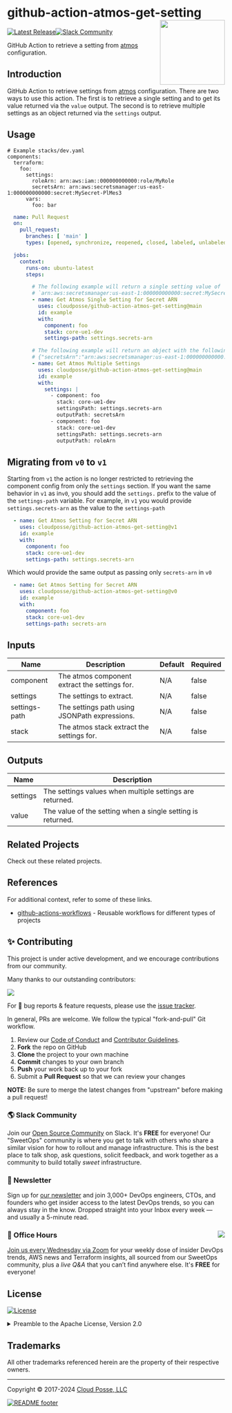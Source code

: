 

<!-- markdownlint-disable -->
# github-action-atmos-get-setting <a href="https://cpco.io/homepage?utm_source=github&utm_medium=readme&utm_campaign=cloudposse/github-action-atmos-get-setting&utm_content="><img align="right" src="https://cloudposse.com/logo-300x69.svg" width="150" /></a>
<a href="https://github.com/cloudposse/github-action-atmos-get-setting/releases/latest"><img src="https://img.shields.io/github/release/cloudposse/github-action-atmos-get-setting.svg" alt="Latest Release"/></a><a href="https://slack.cloudposse.com"><img src="https://slack.cloudposse.com/badge.svg" alt="Slack Community"/></a>
<!-- markdownlint-restore -->

<!--




  ** DO NOT EDIT THIS FILE
  **
  ** This file was automatically generated by the `cloudposse/build-harness`.
  ** 1) Make all changes to `README.yaml`
  ** 2) Run `make init` (you only need to do this once)
  ** 3) Run`make readme` to rebuild this file.
  **
  ** (We maintain HUNDREDS of open source projects. This is how we maintain our sanity.)
  **





-->

GitHub Action to retrieve a setting from [atmos](https://github.com/cloudposse/atmos) configuration.




## Introduction

GitHub Action to retrieve settings from [atmos](https://github.com/cloudposse/atmos) configuration. There are two ways
to use this action. The first is to retrieve a single setting and to get its value returned via the `value` output.
The second is to retrieve multiple settings as an object returned via the `settings` output.




## Usage

```
# Example stacks/dev.yaml
components:
  terraform:
    foo:
      settings:
        roleArn: arn:aws:iam::000000000000:role/MyRole
        secretsArn: arn:aws:secretsmanager:us-east-1:000000000000:secret:MySecret-PlMes3
      vars:
        foo: bar
```

```yaml
  name: Pull Request
  on:
    pull_request:
      branches: [ 'main' ]
      types: [opened, synchronize, reopened, closed, labeled, unlabeled]

  jobs:
    context:
      runs-on: ubuntu-latest
      steps:

        # The following example will return a single setting value of
        # `arn:aws:secretsmanager:us-east-1:000000000000:secret:MySecret-PlMes3` in the `value` output:
        - name: Get Atmos Single Setting for Secret ARN
          uses: cloudposse/github-action-atmos-get-setting@main
          id: example
          with:
            component: foo
            stack: core-ue1-dev
            settings-path: settings.secrets-arn

        # The following example will return an object with the following structure in the `settings` output:
        # {"secretsArn":"arn:aws:secretsmanager:us-east-1:000000000000:secret:MySecret-PlMes3", "roleArn":"arn:aws:iam::000000000000:role/MyRole"}
        - name: Get Atmos Multiple Settings
          uses: cloudposse/github-action-atmos-get-setting@main
          id: example
          with:
            settings: |
              - component: foo
                stack: core-ue1-dev
                settingsPath: settings.secrets-arn
                outputPath: secretsArn
              - component: foo
                stack: core-ue1-dev
                settingsPath: settings.secrets-arn
                outputPath: roleArn

```

## Migrating from `v0` to `v1`

Starting from `v1` the action is no longer restricted to retrieving the component config from only the `settings` section.
If you want the same behavior in `v1`  as in`v0`, you should add the `settings.` prefix to the value of the `settings-path` variable.
For example, in `v1` you would provide `settings.secrets-arn` as the value to the `settings-path`
```yaml
  - name: Get Atmos Setting for Secret ARN
    uses: cloudposse/github-action-atmos-get-setting@v1
    id: example
    with:
      component: foo
      stack: core-ue1-dev
      settings-path: settings.secrets-arn
```

Which would provide the same output as passing only `secrets-arn` in `v0`

```yaml
  - name: Get Atmos Setting for Secret ARN
    uses: cloudposse/github-action-atmos-get-setting@v0
    id: example
    with:
      component: foo
      stack: core-ue1-dev
      settings-path: secrets-arn
```






<!-- markdownlint-disable -->

## Inputs

| Name | Description | Default | Required |
|------|-------------|---------|----------|
| component | The atmos component extract the settings for. | N/A | false |
| settings | The settings to extract. | N/A | false |
| settings-path | The settings path using JSONPath expressions. | N/A | false |
| stack | The atmos stack extract the settings for. | N/A | false |


## Outputs

| Name | Description |
|------|-------------|
| settings | The settings values when multiple settings are returned. |
| value | The value of the setting when a single setting is returned. |
<!-- markdownlint-restore -->


## Related Projects

Check out these related projects.



## References

For additional context, refer to some of these links.

- [github-actions-workflows](https://github.com/cloudposse/github-actions-workflows) - Reusable workflows for different types of projects




## ✨ Contributing

This project is under active development, and we encourage contributions from our community.



Many thanks to our outstanding contributors:

<a href="https://github.com/cloudposse/github-action-atmos-get-setting/graphs/contributors">
  <img src="https://contrib.rocks/image?repo=cloudposse/github-action-atmos-get-setting&max=24" />
</a>

For 🐛 bug reports & feature requests, please use the [issue tracker](https://github.com/cloudposse/github-action-atmos-get-setting/issues).

In general, PRs are welcome. We follow the typical "fork-and-pull" Git workflow.
 1. Review our [Code of Conduct](https://github.com/cloudposse/github-action-atmos-get-setting/?tab=coc-ov-file#code-of-conduct) and [Contributor Guidelines](https://github.com/cloudposse/.github/blob/main/CONTRIBUTING.md).
 2. **Fork** the repo on GitHub
 3. **Clone** the project to your own machine
 4. **Commit** changes to your own branch
 5. **Push** your work back up to your fork
 6. Submit a **Pull Request** so that we can review your changes

**NOTE:** Be sure to merge the latest changes from "upstream" before making a pull request!

### 🌎 Slack Community

Join our [Open Source Community](https://cpco.io/slack?utm_source=github&utm_medium=readme&utm_campaign=cloudposse/github-action-atmos-get-setting&utm_content=slack) on Slack. It's **FREE** for everyone! Our "SweetOps" community is where you get to talk with others who share a similar vision for how to rollout and manage infrastructure. This is the best place to talk shop, ask questions, solicit feedback, and work together as a community to build totally *sweet* infrastructure.

### 📰 Newsletter

Sign up for [our newsletter](https://cpco.io/newsletter?utm_source=github&utm_medium=readme&utm_campaign=cloudposse/github-action-atmos-get-setting&utm_content=newsletter) and join 3,000+ DevOps engineers, CTOs, and founders who get insider access to the latest DevOps trends, so you can always stay in the know.
Dropped straight into your Inbox every week — and usually a 5-minute read.

### 📆 Office Hours <a href="https://cloudposse.com/office-hours?utm_source=github&utm_medium=readme&utm_campaign=cloudposse/github-action-atmos-get-setting&utm_content=office_hours"><img src="https://img.cloudposse.com/fit-in/200x200/https://cloudposse.com/wp-content/uploads/2019/08/Powered-by-Zoom.png" align="right" /></a>

[Join us every Wednesday via Zoom](https://cloudposse.com/office-hours?utm_source=github&utm_medium=readme&utm_campaign=cloudposse/github-action-atmos-get-setting&utm_content=office_hours) for your weekly dose of insider DevOps trends, AWS news and Terraform insights, all sourced from our SweetOps community, plus a _live Q&A_ that you can’t find anywhere else.
It's **FREE** for everyone!
## License

<a href="https://opensource.org/licenses/Apache-2.0"><img src="https://img.shields.io/badge/License-Apache%202.0-blue.svg?style=for-the-badge" alt="License"></a>

<details>
<summary>Preamble to the Apache License, Version 2.0</summary>
<br/>
<br/>

Complete license is available in the [`LICENSE`](LICENSE) file.

```text
Licensed to the Apache Software Foundation (ASF) under one
or more contributor license agreements.  See the NOTICE file
distributed with this work for additional information
regarding copyright ownership.  The ASF licenses this file
to you under the Apache License, Version 2.0 (the
"License"); you may not use this file except in compliance
with the License.  You may obtain a copy of the License at

  https://www.apache.org/licenses/LICENSE-2.0

Unless required by applicable law or agreed to in writing,
software distributed under the License is distributed on an
"AS IS" BASIS, WITHOUT WARRANTIES OR CONDITIONS OF ANY
KIND, either express or implied.  See the License for the
specific language governing permissions and limitations
under the License.
```
</details>

## Trademarks

All other trademarks referenced herein are the property of their respective owners.


---
Copyright © 2017-2024 [Cloud Posse, LLC](https://cpco.io/copyright)


<a href="https://cloudposse.com/readme/footer/link?utm_source=github&utm_medium=readme&utm_campaign=cloudposse/github-action-atmos-get-setting&utm_content=readme_footer_link"><img alt="README footer" src="https://cloudposse.com/readme/footer/img"/></a>

<img alt="Beacon" width="0" src="https://ga-beacon.cloudposse.com/UA-76589703-4/cloudposse/github-action-atmos-get-setting?pixel&cs=github&cm=readme&an=github-action-atmos-get-setting"/>
